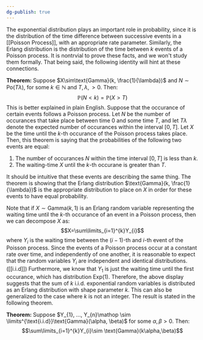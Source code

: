 ```yaml
---
dg-publish: true
---
```

The exponential distribution plays an important role in probability, since it is the distribution of the time difference between successive events in a [[Poisson Process]], with an appropriate rate parameter. Similarly, the Erlang distribution is the distribution of the time between $k$ events of a Poisson process. It is nontrvial to prove these facts, and we won't study them formally. That being said, the following identity will hint at these connections.

**Theorem:** 
Suppose $X\sim\text{Gamma}(k, \frac{1}{\lambda})$ and $N\sim\text{Po}(T\lambda),$ for some $k\in\mathbb{N}$ and $T, \lambda, \gt0$. Then:
$$\mathbb{P}(N\lt k)=\mathbb{P}(X\gt T)$$
This is better explained in plain English. Suppose that the occurance of certain events follows a Poisson process. Let $N$ be the number of occurances that take place between time $0$ and some time $T$, and let $T\lambda$ denote the expected number of occurances within the interval $[0, T]$. Let $X$ be the time until the $k$-th occurance of the Poisson process takes place. Then, this theorem is saying that the probabilities of the following two events are equal:
1. The number of occurances $N$ within the time interval $[0, T]$ is less than $k$.
2. The waiting-time $X$ until the $k$-th occurane is greater than $T$.

It should be intuitive that these events are describing the same thing. The theorem is showing that the Erlang distribution $\text{Gamma}(k, \frac{1}{\lambda})$ is the appropriate distribution to place on $X$ in order for these events to have equal probability.

Note that if $X\sim\text{Gamma}(k, 1)$ is an Erlang random variable representing the waiting time until the $k$-th occurance of an event in a Poisson process, then we can decompose $X$ as:
$$X=\sum\limits_{i=1}^{k}Y_{i}$$
where $Y_{i}$ is the waiting time between the $(i-1)$-th and $i$-th event of the Poisson process. Since the events of a Poisson process occur at a constant rate over time, and independently of one another, it is reasonable to expect that the random variables $Y_{i}$ are independent and identical distributions. ([[i.i.d]]) Furthermore, we know that $Y_{1}$ is just the waiting time until the first occurance, which has distribution $\text{Exp}(1)$. Therefore, the above display suggests that the sum of $k$ i.i.d. exponential random variables is distributed as an Erlang distribution with shape parameter $k$. This can also be generalized to the case where $k$ is not an integer. The result is stated in the following theorem.

**Theorem:**
Suppose $Y_{1}, ..., Y_{n}\mathop \sim \limits^{\text{i.i.d}}\text{Gamma}(\alpha, \beta)$ for some $\alpha,\beta\gt0$. Then:
$$\sum\limits_{i=1}^{k}Y_{i}\sim \text{Gamma}(k\alpha,\beta)$$